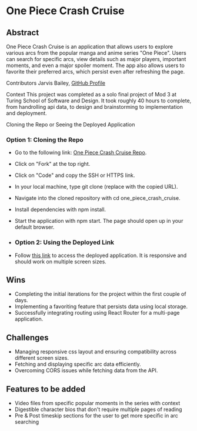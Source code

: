 # One Piece Crash Cruise
## Abstract
One Piece Crash Cruise is an application that allows users to explore various arcs from the popular manga and anime series "One Piece". Users can search for specific arcs, view details such as major players, important moments, and even a major spoiler moment. The app also allows users to favorite their preferred arcs, which persist even after refreshing the page.

Contributors
Jarvis Bailey, [GitHub Profile](https://github.com/baileyjarvis2814/crash-cruise)

Context
This project was completed as a solo final project of Mod 3 at Turing School of Software and Design. It took roughly 40 hours to complete, from handrolling api data, to design and brainstorming to implementation and deployment.

Cloning the Repo or Seeing the Deployed Application
### Option 1: Cloning the Repo
- Go to the following link: [One Piece Crash Cruise Repo](https://github.com/baileyjarvis2814/crash-cruise).

- Click on "Fork" at the top right.
- Click on "Code" and copy the SSH or HTTPS link.
- In your local machine, type git clone <link> (replace <link> with the copied URL).
- Navigate into the cloned repository with cd one_piece_crash_cruise.
- Install dependencies with npm install.
- Start the application with npm start. The page should open up in your default browser.
- ### Option 2: Using the Deployed Link
- Follow [this link](https://crash-cruise.vercel.app/) to access the deployed application. It is responsive and should work on multiple screen sizes.

## Wins
- Completing the initial iterations for the project within the first couple of days.
- Implementing a favoriting feature that persists data using local storage.
- Successfully integrating routing using React Router for a multi-page application.

## Challenges
- Managing responsive css layout and ensuring compatibility across different screen sizes.
- Fetching and displaying specific arc data efficiently.
- Overcoming CORS issues while fetching data from the API.

## Features to be added
- Video files from specific popular moments in the series with context
- Digestible character bios that don't require multiple pages of reading
- Pre & Post timeskip sections for the user to get more specific in arc searching
